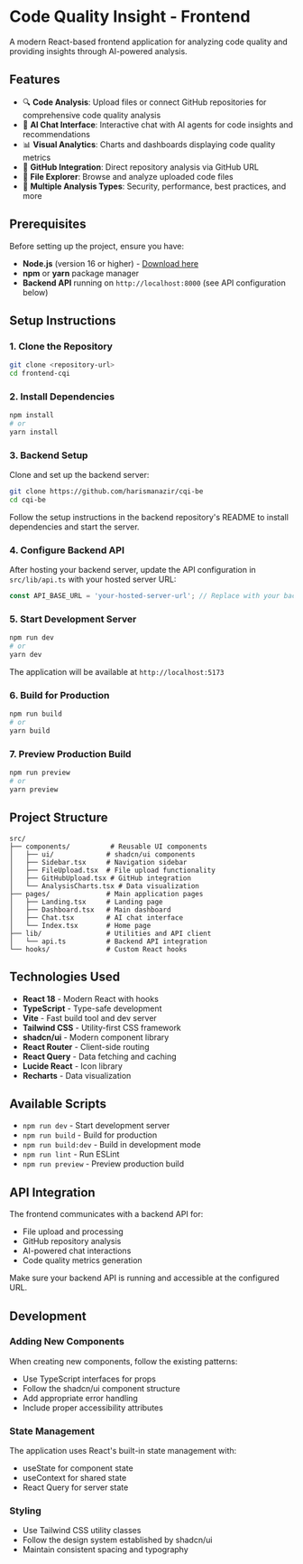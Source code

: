 # Code Quality Insight - Frontend

A modern React-based frontend application for analyzing code quality and providing insights through AI-powered analysis.

## Features

- 🔍 **Code Analysis**: Upload files or connect GitHub repositories for comprehensive code quality analysis
- 💬 **AI Chat Interface**: Interactive chat with AI agents for code insights and recommendations
- 📊 **Visual Analytics**: Charts and dashboards displaying code quality metrics
- 🔗 **GitHub Integration**: Direct repository analysis via GitHub URL
- 📁 **File Explorer**: Browse and analyze uploaded code files
- 🎯 **Multiple Analysis Types**: Security, performance, best practices, and more

## Prerequisites

Before setting up the project, ensure you have:

- **Node.js** (version 16 or higher) - [Download here](https://nodejs.org/)
- **npm** or **yarn** package manager
- **Backend API** running on `http://localhost:8000` (see API configuration below)

## Setup Instructions

### 1. Clone the Repository

```bash
git clone <repository-url>
cd frontend-cqi
```

### 2. Install Dependencies

```bash
npm install
# or
yarn install
```

### 3. Backend Setup

Clone and set up the backend server:

```bash
git clone https://github.com/harismanazir/cqi-be
cd cqi-be
```

Follow the setup instructions in the backend repository's README to install dependencies and start the server.

### 4. Configure Backend API

After hosting your backend server, update the API configuration in `src/lib/api.ts` with your hosted server URL:

```typescript
const API_BASE_URL = 'your-hosted-server-url'; // Replace with your backend server URL
```

### 5. Start Development Server

```bash
npm run dev
# or
yarn dev
```

The application will be available at `http://localhost:5173`

### 6. Build for Production

```bash
npm run build
# or
yarn build
```

### 7. Preview Production Build

```bash
npm run preview
# or
yarn preview
```

## Project Structure

```
src/
├── components/          # Reusable UI components
│   ├── ui/             # shadcn/ui components
│   ├── Sidebar.tsx     # Navigation sidebar
│   ├── FileUpload.tsx  # File upload functionality
│   ├── GitHubUpload.tsx # GitHub integration
│   └── AnalysisCharts.tsx # Data visualization
├── pages/              # Main application pages
│   ├── Landing.tsx     # Landing page
│   ├── Dashboard.tsx   # Main dashboard
│   ├── Chat.tsx        # AI chat interface
│   └── Index.tsx       # Home page
├── lib/                # Utilities and API client
│   └── api.ts          # Backend API integration
└── hooks/              # Custom React hooks
```

## Technologies Used

- **React 18** - Modern React with hooks
- **TypeScript** - Type-safe development
- **Vite** - Fast build tool and dev server
- **Tailwind CSS** - Utility-first CSS framework
- **shadcn/ui** - Modern component library
- **React Router** - Client-side routing
- **React Query** - Data fetching and caching
- **Lucide React** - Icon library
- **Recharts** - Data visualization

## Available Scripts

- `npm run dev` - Start development server
- `npm run build` - Build for production
- `npm run build:dev` - Build in development mode
- `npm run lint` - Run ESLint
- `npm run preview` - Preview production build

## API Integration

The frontend communicates with a backend API for:

- File upload and processing
- GitHub repository analysis
- AI-powered chat interactions
- Code quality metrics generation

Make sure your backend API is running and accessible at the configured URL.

## Development

### Adding New Components

When creating new components, follow the existing patterns:
- Use TypeScript interfaces for props
- Follow the shadcn/ui component structure
- Add appropriate error handling
- Include proper accessibility attributes

### State Management

The application uses React's built-in state management with:
- useState for component state
- useContext for shared state
- React Query for server state

### Styling

- Use Tailwind CSS utility classes
- Follow the design system established by shadcn/ui
- Maintain consistent spacing and typography
